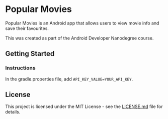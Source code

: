 
# Popular Movies

Popular Movies is an Android app that allows users to view movie info and save their favourites.

This was created as part of the Android Developer Nanodegree course.

## Getting Started

### Instructions

In the gradle.properties file, add `API_KEY_VALUE=YOUR_API_KEY`.

## License

This project is licensed under the MIT License - see the [LICENSE.md](LICENSE.md) file for details.


